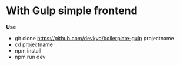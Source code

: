 # With Gulp simple frontend

**Use**
* git clone https://github.com/devkyo/boilerplate-gulp  projectname
* cd projectname
* npm install
* npm run dev
